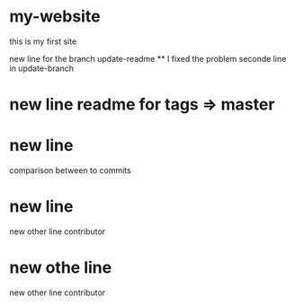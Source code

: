 # my-website

this is my first site

new line for the branch update-readme **
I fixed the problem
seconde line in update-branch

# new line readme for tags => master

# new line 
comparison between to commits 

# new line
new other line contributor

# new othe line
new other line contributor
